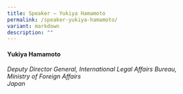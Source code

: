 ```yaml
---
title: Speaker – Yukiya Hamamoto
permalink: /speaker-yukiya-hamamoto/
variant: markdown
description: ""
---
```

#### **Yukiya Hamamoto**

*Deputy Director General, International Legal Affairs Bureau, <br> Ministry of Foreign Affairs<br>Japan*